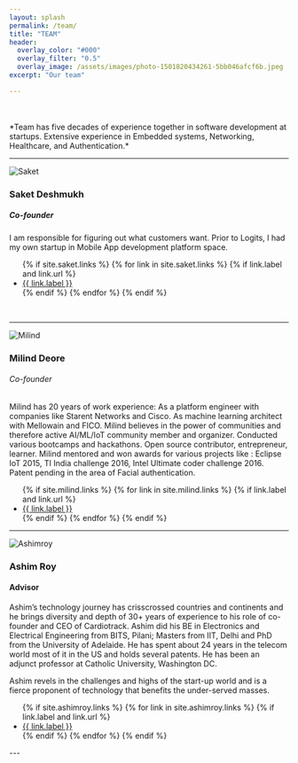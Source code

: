 ```yaml
---
layout: splash
permalink: /team/
title: "TEAM"
header:
  overlay_color: "#000"
  overlay_filter: "0.5"
  overlay_image: /assets/images/photo-1501820434261-5bb046afcf6b.jpeg
excerpt: "Our team"

---
```


<br/>
<br/>
*Team has five decades of experience together in software development at startups. Extensive experience in Embedded systems, Networking, Healthcare, and Authentication.* 

---

![Saket](/assets/images/saket.jpeg)
### Saket Deshmukh
##### Co-founder
I am responsible for figuring out what customers want. Prior to Logits, I had my own startup in Mobile App development platform space.
<div class="page__footer-follow">
  <ul class="social-icons">
    {% if site.saket.links %}
      {% for link in site.saket.links %}
        {% if link.label and link.url %}
          <li><a href="{{ link.url }}" rel="nofollow noopener noreferrer"><i class="{{ link.icon | default: 'fas fa-link' }}" aria-hidden="true"></i> {{ link.label }}</a></li>
        {% endif %}
      {% endfor %}
    {% endif %}
  </ul>
</div>

<br/>

---

![Milind](/assets/images/milind.JPG)
### Milind Deore
###### Co-founder
Milind has 20 years of work experience: As a platform engineer with companies like Starent Networks and Cisco. As machine learning architect with Mellowain and FICO. Milind believes in the power of communities and therefore active AI/ML/IoT community member and organizer. Conducted various bootcamps and hackathons. Open source contributor, entrepreneur, learner. Milind mentored and won awards for various projects like : Eclipse IoT 2015, TI India challenge 2016, Intel Ultimate coder challenge 2016. Patent pending in the area of Facial authentication.

<div class="page__footer-follow">
  <ul class="social-icons">
    {% if site.milind.links %}
      {% for link in site.milind.links %}
        {% if link.label and link.url %}
          <li><a href="{{ link.url }}" rel="nofollow noopener noreferrer"><i class="{{ link.icon | default: 'fas fa-link' }}" aria-hidden="true"></i> {{ link.label }}</a></li>
        {% endif %}
      {% endfor %}
    {% endif %}
  </ul>
</div>

---

![Ashimroy](/assets/images/ashimroy.JPG)
### Ashim Roy
#### Advisor
Ashim’s technology journey has crisscrossed countries and continents and he brings diversity and depth of 30+ years of experience to his role of co-founder and CEO of Cardiotrack. Ashim did his BE in Electronics and Electrical Engineering from BITS, Pilani; Masters from IIT, Delhi and PhD from the University of Adelaide. He has spent about 24 years in the telecom world most of it in the US and holds several patents. He has been an adjunct professor at Catholic University, Washington DC.

Ashim revels in the challenges and highs of the start-up world and is a fierce proponent of technology that benefits the under-served masses.

<div class="page__footer-follow">
  <ul class="social-icons">
    {% if site.ashimroy.links %}
      {% for link in site.ashimroy.links %}
        {% if link.label and link.url %}
          <li><a href="{{ link.url }}" rel="nofollow noopener noreferrer"><i class="{{ link.icon | default: 'fas fa-link' }}" aria-hidden="true"></i> {{ link.label }}</a></li>
        {% endif %}
      {% endfor %}
    {% endif %}
  </ul>
</div>
---
